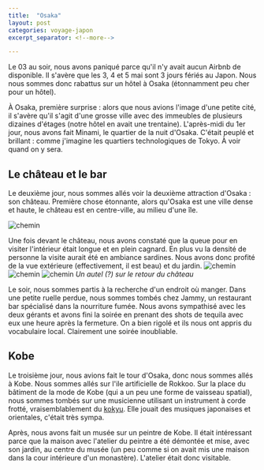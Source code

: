```yaml
---
title:  "Osaka"
layout: post
categories: voyage-japon
excerpt_separator: <!--more-->

---
```


Le 03 au soir, nous avons paniqué parce qu'il n'y avait aucun Airbnb de disponible. Il s'avère que les 3, 4 et 5 mai sont 3 jours fériés au Japon. Nous nous sommes donc rabattus sur un hôtel à Osaka (étonnamment peu cher pour un hôtel). 

À Osaka, première surprise : alors que nous avions l'image d'une petite cité, il s'avère qu'il s'agit d'une grosse ville avec des immeubles de plusieurs dizaines d'étages (notre hôtel en avait une trentaine). L'après-midi du 1er jour, nous avons fait Minami, le quartier de la nuit d'Osaka. C'était peuplé et brillant : comme j'imagine les quartiers technologiques de Tokyo. À voir quand on y sera.

## Le château et le bar

Le deuxième jour, nous sommes allés voir la deuxième attraction d'Osaka : son château. Première chose étonnante, alors qu'Osaka est une ville dense et haute, le château est en centre-ville, au milieu d'une île.

![chemin](/assets/images/voyage-japon/osaka-ile.jpg)


<!--more-->


Une fois devant le château, nous avons constaté que la queue pour en visiter l'intérieur était longue et en plein cagnard. En plus vu la densité de personne la visite aurait été en ambiance sardines. Nous avons donc profité de la vue extérieure (effectivement, il est beau) et du jardin.
![chemin](/assets/images/voyage-japon/osaka-chateau.jpg)
![chemin](/assets/images/voyage-japon/osaka-jardin.jpg)
![chemin](/assets/images/voyage-japon/osaka-truc.jpg)
*Un autel (?) sur le retour du château*

Le soir, nous sommes partis à la recherche d'un endroit où manger. Dans une petite ruelle perdue, nous sommes tombés chez Jammy, un restaurant bar spécialisé dans la nourriture fumée. Nous avons sympathisé avec les deux gérants et avons fini la soirée en prenant des shots de tequila avec eux une heure après la fermeture. On a bien rigolé et ils nous ont appris du vocabulaire local. Clairement une soirée inoubliable.

## Kobe

Le troisième jour, nous avions fait le tour d'Osaka, donc nous sommes allés à Kobe. Nous sommes allés sur l'ile artificielle de Rokkoo. Sur la place du bâtiment de la mode de Kobe (qui a un peu une forme de vaisseau spatial), nous sommes tombés sur une musicienne utilisant un instrument à corde frotté, vraisemblablement du [kokyu](https://fr.wikipedia.org/wiki/Koky%C5%AB). Elle jouait des musiques japonaises et orientales, c'était très sympa. 

Après, nous avons fait un musée sur un peintre de Kobe. Il était intéressant parce que la maison avec l'atelier du peintre a été démontée et mise, avec son jardin, au centre du musée (un peu comme si on avait mis une maison dans la cour intérieure d'un monastère). L'atelier était donc visitable.